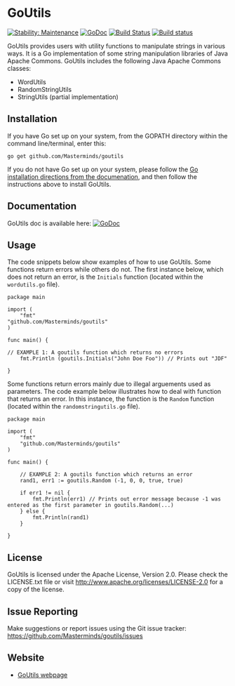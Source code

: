GoUtils
===========
[![Stability: Maintenance](https://masterminds.github.io/stability/maintenance.svg)](https://masterminds.github.io/stability/maintenance.html)
[![GoDoc](https://godoc.org/github.com/Masterminds/goutils?status.png)](https://godoc.org/github.com/Masterminds/goutils) [![Build Status](https://travis-ci.org/Masterminds/goutils.svg?branch=master)](https://travis-ci.org/Masterminds/goutils) [![Build status](https://ci.appveyor.com/api/projects/status/sc2b1ew0m7f0aiju?svg=true)](https://ci.appveyor.com/project/mattfarina/goutils)


GoUtils provides users with utility functions to manipulate strings in various ways. It is a Go implementation of some
string manipulation libraries of Java Apache Commons. GoUtils includes the following Java Apache Commons classes:
* WordUtils
* RandomStringUtils
* StringUtils (partial implementation)

## Installation
If you have Go set up on your system, from the GOPATH directory within the command line/terminal, enter this:

	go get github.com/Masterminds/goutils

If you do not have Go set up on your system, please follow the [Go installation directions from the documenation](http://golang.org/doc/install), and then follow the instructions above to install GoUtils.


## Documentation
GoUtils doc is available here: [![GoDoc](https://godoc.org/github.com/Masterminds/goutils?status.png)](https://godoc.org/github.com/Masterminds/goutils)


## Usage
The code snippets below show examples of how to use GoUtils. Some functions return errors while others do not. The first instance below, which does not return an error, is the `Initials` function (located within the `wordutils.go` file).

    package main

    import (
        "fmt"
	"github.com/Masterminds/goutils"
    )

    func main() {

	// EXAMPLE 1: A goutils function which returns no errors
        fmt.Println (goutils.Initials("John Doe Foo")) // Prints out "JDF"

    }
Some functions return errors mainly due to illegal arguements used as parameters. The code example below illustrates how to deal with function that returns an error. In this instance, the function is the `Random` function (located within the `randomstringutils.go` file).

    package main

    import (
        "fmt"
        "github.com/Masterminds/goutils"
    )

    func main() {

        // EXAMPLE 2: A goutils function which returns an error
        rand1, err1 := goutils.Random (-1, 0, 0, true, true)

        if err1 != nil {
			fmt.Println(err1) // Prints out error message because -1 was entered as the first parameter in goutils.Random(...)
		} else {
			fmt.Println(rand1)
		}

    }

## License
GoUtils is licensed under the Apache License, Version 2.0. Please check the LICENSE.txt file or visit http://www.apache.org/licenses/LICENSE-2.0 for a copy of the license.

## Issue Reporting
Make suggestions or report issues using the Git issue tracker: https://github.com/Masterminds/goutils/issues

## Website
* [GoUtils webpage](http://Masterminds.github.io/goutils/)
